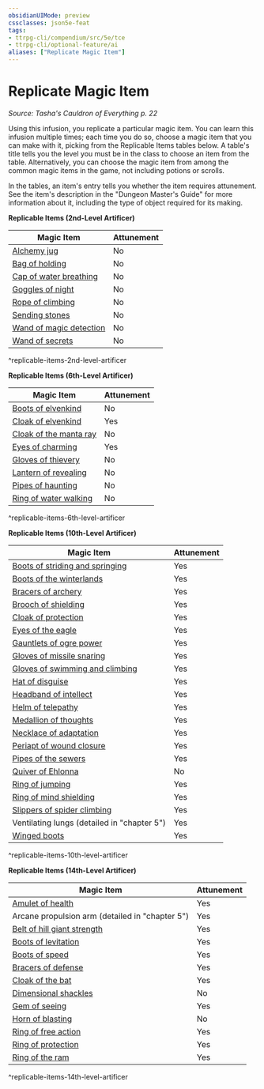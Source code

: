 ```yaml
---
obsidianUIMode: preview
cssclasses: json5e-feat
tags:
- ttrpg-cli/compendium/src/5e/tce
- ttrpg-cli/optional-feature/ai
aliases: ["Replicate Magic Item"]
---
```

# Replicate Magic Item
*Source: Tasha's Cauldron of Everything p. 22*  

Using this infusion, you replicate a particular magic item. You can learn this infusion multiple times; each time you do so, choose a magic item that you can make with it, picking from the Replicable Items tables below. A table's title tells you the level you must be in the class to choose an item from the table. Alternatively, you can choose the magic item from among the common magic items in the game, not including potions or scrolls.

In the tables, an item's entry tells you whether the item requires attunement. See the item's description in the "Dungeon Master's Guide" for more information about it, including the type of object required for its making.

**Replicable Items (2nd-Level Artificer)**

| Magic Item | Attunement |
|------------|------------|
| [Alchemy jug](3-Compendium/items/alchemy-jug-xdmg.md) | No |
| [Bag of holding](3-Compendium/items/bag-of-holding-xdmg.md) | No |
| [Cap of water breathing](3-Compendium/items/cap-of-water-breathing-xdmg.md) | No |
| [Goggles of night](3-Compendium/items/goggles-of-night-xdmg.md) | No |
| [Rope of climbing](3-Compendium/items/rope-of-climbing-xdmg.md) | No |
| [Sending stones](3-Compendium/items/sending-stones-xdmg.md) | No |
| [Wand of magic detection](3-Compendium/items/wand-of-magic-detection-xdmg.md) | No |
| [Wand of secrets](3-Compendium/items/wand-of-secrets-xdmg.md) | No |
^replicable-items-2nd-level-artificer

**Replicable Items (6th-Level Artificer)**

| Magic Item | Attunement |
|------------|------------|
| [Boots of elvenkind](3-Compendium/items/boots-of-elvenkind-xdmg.md) | No |
| [Cloak of elvenkind](3-Compendium/items/cloak-of-elvenkind-xdmg.md) | Yes |
| [Cloak of the manta ray](3-Compendium/items/cloak-of-the-manta-ray-xdmg.md) | No |
| [Eyes of charming](3-Compendium/items/eyes-of-charming-xdmg.md) | Yes |
| [Gloves of thievery](3-Compendium/items/gloves-of-thievery-xdmg.md) | No |
| [Lantern of revealing](3-Compendium/items/lantern-of-revealing-xdmg.md) | No |
| [Pipes of haunting](3-Compendium/items/pipes-of-haunting-xdmg.md) | No |
| [Ring of water walking](3-Compendium/items/ring-of-water-walking-xdmg.md) | No |
^replicable-items-6th-level-artificer

**Replicable Items (10th-Level Artificer)**

| Magic Item | Attunement |
|------------|------------|
| [Boots of striding and springing](3-Compendium/items/boots-of-striding-and-springing-xdmg.md) | Yes |
| [Boots of the winterlands](3-Compendium/items/boots-of-the-winterlands-xdmg.md) | Yes |
| [Bracers of archery](3-Compendium/items/bracers-of-archery-xdmg.md) | Yes |
| [Brooch of shielding](3-Compendium/items/brooch-of-shielding-xdmg.md) | Yes |
| [Cloak of protection](3-Compendium/items/cloak-of-protection-xdmg.md) | Yes |
| [Eyes of the eagle](3-Compendium/items/eyes-of-the-eagle-xdmg.md) | Yes |
| [Gauntlets of ogre power](3-Compendium/items/gauntlets-of-ogre-power-xdmg.md) | Yes |
| [Gloves of missile snaring](3-Compendium/items/gloves-of-missile-snaring-xdmg.md) | Yes |
| [Gloves of swimming and climbing](3-Compendium/items/gloves-of-swimming-and-climbing-xdmg.md) | Yes |
| [Hat of disguise](3-Compendium/items/hat-of-disguise-xdmg.md) | Yes |
| [Headband of intellect](3-Compendium/items/headband-of-intellect-xdmg.md) | Yes |
| [Helm of telepathy](3-Compendium/items/helm-of-telepathy-xdmg.md) | Yes |
| [Medallion of thoughts](3-Compendium/items/medallion-of-thoughts-xdmg.md) | Yes |
| [Necklace of adaptation](3-Compendium/items/necklace-of-adaptation-xdmg.md) | Yes |
| [Periapt of wound closure](3-Compendium/items/periapt-of-wound-closure-xdmg.md) | Yes |
| [Pipes of the sewers](3-Compendium/items/pipes-of-the-sewers-xdmg.md) | Yes |
| [Quiver of Ehlonna](3-Compendium/items/quiver-of-ehlonna-xdmg.md) | No |
| [Ring of jumping](3-Compendium/items/ring-of-jumping-xdmg.md) | Yes |
| [Ring of mind shielding](3-Compendium/items/ring-of-mind-shielding-xdmg.md) | Yes |
| [Slippers of spider climbing](3-Compendium/items/slippers-of-spider-climbing-xdmg.md) | Yes |
| Ventilating lungs (detailed in "chapter 5") | Yes |
| [Winged boots](3-Compendium/items/winged-boots-xdmg.md) | Yes |
^replicable-items-10th-level-artificer

**Replicable Items (14th-Level Artificer)**

| Magic Item | Attunement |
|------------|------------|
| [Amulet of health](3-Compendium/items/amulet-of-health-xdmg.md) | Yes |
| Arcane propulsion arm (detailed in "chapter 5") | Yes |
| [Belt of hill giant strength](3-Compendium/items/belt-of-hill-giant-strength-xdmg.md) | Yes |
| [Boots of levitation](3-Compendium/items/boots-of-levitation-xdmg.md) | Yes |
| [Boots of speed](3-Compendium/items/boots-of-speed-xdmg.md) | Yes |
| [Bracers of defense](3-Compendium/items/bracers-of-defense-xdmg.md) | Yes |
| [Cloak of the bat](3-Compendium/items/cloak-of-the-bat-xdmg.md) | Yes |
| [Dimensional shackles](3-Compendium/items/dimensional-shackles-xdmg.md) | No |
| [Gem of seeing](3-Compendium/items/gem-of-seeing-xdmg.md) | Yes |
| [Horn of blasting](3-Compendium/items/horn-of-blasting-xdmg.md) | No |
| [Ring of free action](3-Compendium/items/ring-of-free-action-xdmg.md) | Yes |
| [Ring of protection](3-Compendium/items/ring-of-protection-xdmg.md) | Yes |
| [Ring of the ram](3-Compendium/items/ring-of-the-ram-xdmg.md) | Yes |
^replicable-items-14th-level-artificer